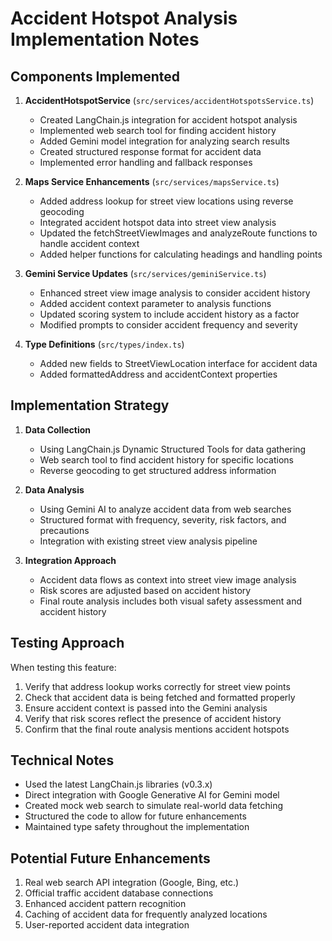 # Accident Hotspot Analysis Implementation Notes

## Components Implemented

1. **AccidentHotspotService** (`src/services/accidentHotspotsService.ts`)
   - Created LangChain.js integration for accident hotspot analysis
   - Implemented web search tool for finding accident history
   - Added Gemini model integration for analyzing search results
   - Created structured response format for accident data
   - Implemented error handling and fallback responses

2. **Maps Service Enhancements** (`src/services/mapsService.ts`)
   - Added address lookup for street view locations using reverse geocoding
   - Integrated accident hotspot data into street view analysis
   - Updated the fetchStreetViewImages and analyzeRoute functions to handle accident context
   - Added helper functions for calculating headings and handling points

3. **Gemini Service Updates** (`src/services/geminiService.ts`)
   - Enhanced street view image analysis to consider accident history
   - Added accident context parameter to analysis functions
   - Updated scoring system to include accident history as a factor
   - Modified prompts to consider accident frequency and severity

4. **Type Definitions** (`src/types/index.ts`)
   - Added new fields to StreetViewLocation interface for accident data
   - Added formattedAddress and accidentContext properties

## Implementation Strategy

1. **Data Collection**
   - Using LangChain.js Dynamic Structured Tools for data gathering
   - Web search tool to find accident history for specific locations
   - Reverse geocoding to get structured address information

2. **Data Analysis**
   - Using Gemini AI to analyze accident data from web searches
   - Structured format with frequency, severity, risk factors, and precautions
   - Integration with existing street view analysis pipeline

3. **Integration Approach**
   - Accident data flows as context into street view image analysis
   - Risk scores are adjusted based on accident history
   - Final route analysis includes both visual safety assessment and accident history

## Testing Approach

When testing this feature:

1. Verify that address lookup works correctly for street view points
2. Check that accident data is being fetched and formatted properly
3. Ensure accident context is passed into the Gemini analysis
4. Verify that risk scores reflect the presence of accident history
5. Confirm that the final route analysis mentions accident hotspots

## Technical Notes

- Used the latest LangChain.js libraries (v0.3.x)
- Direct integration with Google Generative AI for Gemini model
- Created mock web search to simulate real-world data fetching
- Structured the code to allow for future enhancements
- Maintained type safety throughout the implementation

## Potential Future Enhancements

1. Real web search API integration (Google, Bing, etc.)
2. Official traffic accident database connections
3. Enhanced accident pattern recognition
4. Caching of accident data for frequently analyzed locations
5. User-reported accident data integration 